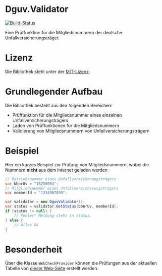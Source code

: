 # Dguv.Validator

[![Build-Status](https://img.shields.io/teamcity/https/build.service-dataline.de:8081/s/OpenSource_DguvValidator.svg?label=TeamCity)](https://build.service-dataline.de:8081/viewType.html?buildTypeId=OpenSource_DguvValidator&guest=1)

Eine Prüffunktion für die Mitgliedsnummern der deutsche Unfallversicherungsträger.

# Lizenz

Die Bibliothek steht unter der [MIT-Lizenz](LICENSE.md).

# Grundlegender Aufbau

Die Bibliothek besteht aus den folgenden Bereichen:

* Prüffunktion für die Mitgliedsnummer eines einzelnen Unfallversicherungsträgers
* Laden von Prüffunktionen für die Mitgliedsnummern
* Validierung von Mitgliedsnummern von Unfallversicherungsträgern

# Beispiel

Hier ein kurzes Beispiel zur Prüfung von Mitgliedsnummern, wobei die Nummern **nicht** aus dem Internet geladen werden:

```csharp
// Betriebsnummer eines Unfallversicherungsträgers
var bbnrUv = "15250094";
// Mitgliedsnummer eines Unfallversicherungsträgers
var memberId = "1234567890";

var validator = new DguvValidator();
var status = validator.GetStatus(bbnrUv, memberId);
if (status != null) {
    // Fehler! Meldung steht in status.
} else {
    // Alles OK
}
```

# Besonderheit

Über die Klasse ```WebCheckProvider``` können die Prüfungen aus der aktuellen Tabelle
von [dieser Web-Seite](http://www.dguv.de/de/mediencenter/hintergrund/meldeverfahren/mitgliedsnr/index.jsp) erstellt werden.
